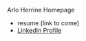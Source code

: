 ---
---
Arlo Herrine Homepage

* resume (link to come)
* [LinkedIn Profile](https://www.linkedin.com/in/arloherrine)
